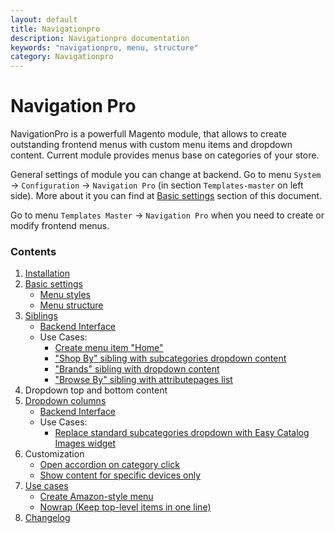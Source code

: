 ```yaml
---
layout: default
title: Navigationpro
description: Navigationpro documentation
keywords: "navigationpro, menu, structure"
category: Navigationpro
---
```


# Navigation Pro

NavigationPro is a powerfull Magento module, that allows to create outstanding
frontend menus with custom menu items and dropdown content. Current module
provides menus base on categories of your store.

General settings of module you can change at backend. Go to menu `System` ->
`Configuration` -> `Navigation Pro` (in section `Templates-master` on left
side). More about it you can find at [Basic settings](basic-settings/) section
of this document.

Go to menu `Templates Master` -> `Navigation Pro` when you need to create or
modify frontend menus.

### Contents

 1. [Installation](installation/)
 2. [Basic settings](basic-settings/)
    - [Menu styles](basic-settings/#menu-styles)
    - [Menu structure](basic-settings/#menu-structure)
 3. [Siblings](siblings/)
    - [Backend Interface](siblings/#backend)
    - Use Cases:
      - [Create menu item "Home"](siblings/item-home/)
      - ["Shop By" sibling with subcategories dropdown content](siblings/shop-by-with-dropdown-content/)
      - ["Brands" sibling with dropdown content](siblings/brands-with-dropdown-content/)
      - ["Browse By" sibling with attributepages list](siblings/browse-by-with-attributepages-list/)
 4. Dropdown top and bottom content
 5. [Dropdown columns](dropdown-columns/)
    - [Backend Interface](dropdown-columns/#backend)
    - Use Cases:
      - [Replace standard subcategories dropdown with Easy Catalog Images widget](dropdown-columns/easycatalogimages-widget/)
 6. Customization
    - [Open accordion on category click](open-accordion-on-category-click/)
    - [Show content for specific devices only](show-content-for-specific-devices-only/)
 7. [Use cases](use-cases/)
    - [Create Amazon-style menu](use-cases/amazon-menu/)
    - [Nowrap (Keep top-level items in one line)](use-cases/nowrap/)
 8. [Changelog](changelog/)

